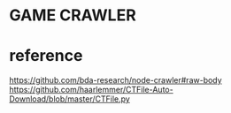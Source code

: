 # GAME CRAWLER

# reference

https://github.com/bda-research/node-crawler#raw-body
https://github.com/haarlemmer/CTFile-Auto-Download/blob/master/CTFile.py
